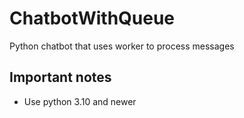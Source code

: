 # ChatbotWithQueue
Python chatbot that uses worker to process messages

## Important notes
- Use python 3.10 and newer
